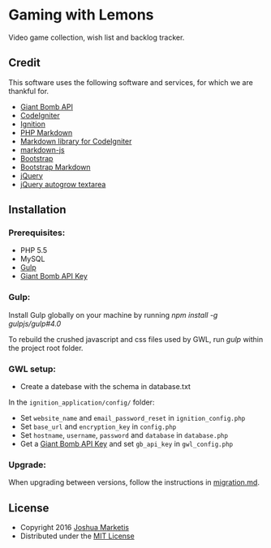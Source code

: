 # Gaming with Lemons

Video game collection, wish list and backlog tracker.

## Credit

This software uses the following software and services, for which we are thankful for.

* [Giant Bomb API](http://www.giantbomb.com/api/)
* [CodeIgniter](http://ellislab.com/codeigniter)
* [Ignition](http://www.ignitionpowered.co.uk/)
* [PHP Markdown](http://michelf.ca/projects/php-markdown/)
* [Markdown library for CodeIgniter](http://blog.gauntface.co.uk/2014/03/17/codeigniter-markdown-libraries-hell/)
* [markdown-js](https://github.com/evilstreak/markdown-js)
* [Bootstrap](http://getbootstrap.com/)
* [Bootstrap Markdown](http://www.codingdrama.com/bootstrap-markdown/)
* [jQuery](http://jquery.com/)
* [jQuery autogrow textarea](https://github.com/jaz303/jquery-grab-bag)

## Installation

### Prerequisites:

* PHP 5.5
* MySQL
* [Gulp](https://github.com/gulpjs/gulp)
* [Giant Bomb API Key](http://www.giantbomb.com/api/)

### Gulp:

Install Gulp globally on your machine by running *npm install -g gulpjs/gulp#4.0*

To rebuild the crushed javascript and css files used by GWL, run *gulp* within the project root folder.

### GWL setup:

* Create a datebase with the schema in database.txt

In the `ignition_application/config/` folder:
* Set `website_name` and `email_password_reset` in `ignition_config.php`
* Set `base_url` and `encryption_key` in `config.php`
* Set `hostname`, `username`, `password` and `database` in `database.php`
* Get a [Giant Bomb API Key](http://www.giantbomb.com/api/) and set `gb_api_key` in `gwl_config.php`

### Upgrade:

When upgrading between versions, follow the instructions in [migration.md](https://github.com/Clidus/gwl/blob/master/migration.md).

## License

* Copyright 2016 [Joshua Marketis](http://www.clidus.com)
* Distributed under the [MIT License](http://creativecommons.org/licenses/MIT/)
